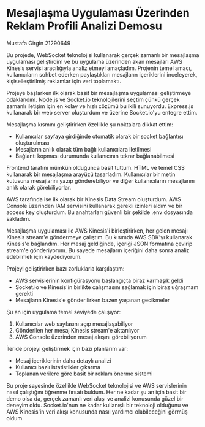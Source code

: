 # Mesajlaşma Uygulaması Üzerinden Reklam Profili Analizi Demosu

Mustafa Girgin 
21290649

Bu projede, WebSocket teknolojisi kullanarak gerçek zamanlı bir mesajlaşma uygulaması geliştirdim ve bu uygulama üzerinden akan mesajları AWS Kinesis servisi aracılığıyla analiz etmeyi amaçladım. Projenin temel amacı, kullanıcıların sohbet ederken paylaştıkları mesajların içeriklerini inceleyerek, kişiselleştirilmiş reklamlar için veri toplamaktı.

Projeye başlarken ilk olarak basit bir mesajlaşma uygulaması geliştirmeye odaklandım. Node.js ve Socket.io teknolojilerini seçtim çünkü gerçek zamanlı iletişim için en kolay ve hızlı çözümü bu ikili sunuyordu. Express.js kullanarak bir web server oluşturdum ve üzerine Socket.io'yu entegre ettim.

Mesajlaşma kısmını geliştirirken özellikle şu noktalara dikkat ettim:
- Kullanıcılar sayfaya girdiğinde otomatik olarak bir socket bağlantısı oluşturulması
- Mesajların anlık olarak tüm bağlı kullanıcılara iletilmesi
- Bağlantı kopması durumunda kullanıcının tekrar bağlanabilmesi

Frontend tarafını mümkün olduğunca basit tuttum. HTML ve temel CSS kullanarak bir mesajlaşma arayüzü tasarladım. Kullanıcılar bir metin kutusuna mesajlarını yazıp gönderebiliyor ve diğer kullanıcıların mesajlarını anlık olarak görebiliyorlar.

AWS tarafında ise ilk olarak bir Kinesis Data Stream oluşturdum. AWS Console üzerinden IAM servisini kullanarak gerekli izinleri aldım ve bir access key oluşturdum. Bu anahtarları güvenli bir şekilde .env dosyasında sakladım.

Mesajlaşma uygulaması ile AWS Kinesis'i birleştirirken, her gelen mesajı Kinesis stream'e göndermeye çalıştım. Bu kısımda AWS SDK'yı kullanarak Kinesis'e bağlandım. Her mesaj geldiğinde, içeriği JSON formatına çevirip stream'e gönderiyorum. Bu sayede mesajların içeriğini daha sonra analiz edebilmek için kaydediyorum.

Projeyi geliştirirken bazı zorluklarla karşılaştım:
- AWS servislerinin konfigürasyonu başlangıçta biraz karmaşık geldi
- Socket.io ve Kinesis'in birlikte çalışmasını sağlamak için biraz uğraşmam gerekti
- Mesajların Kinesis'e gönderilirken bazen yaşanan gecikmeler

Şu an için uygulama temel seviyede çalışıyor:
1. Kullanıcılar web sayfasını açıp mesajlaşabiliyor
2. Gönderilen her mesaj Kinesis stream'e aktarılıyor
3. AWS Console üzerinden mesaj akışını görebiliyorum

İleride projeyi geliştirmek için bazı planlarım var:
- Mesaj içeriklerinin daha detaylı analizi
- Kullanıcı bazlı istatistikler çıkarma
- Toplanan verilere göre basit bir reklam önerme sistemi

Bu proje sayesinde özellikle WebSocket teknolojisi ve AWS servislerinin nasıl çalıştığını öğrenme fırsatı buldum. Her ne kadar şu an için basit bir demo olsa da, gerçek zamanlı veri akışı ve analizi konusunda güzel bir deneyim oldu. Socket.io'nun ne kadar kullanışlı bir teknoloji olduğunu ve AWS Kinesis'in veri akışı konusunda nasıl yardımcı olabileceğini görmüş oldum.
